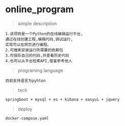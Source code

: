 # online_program
>simple description
```aidl
1.该项目是一个Python的在线编辑运行平台,
通过在线创建工程,编辑代码,调试运行,
实现可以在网页进行编程。
2.可搜索安装运行所需要的依赖包
3.可保存自己的代码,并查看历史代码
4.也可以从平台检索API,借鉴参考他人
```
>programing language 
```aidl
目前支持语言为pyhton
```
>tech 
```aidl
springboot + mysql + es + kibana + easyui + jquery
``` 
>deploy
```aidl
docker-compose.yaml
```
